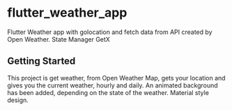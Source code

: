 # flutter_weather_app

Flutter Weather app with golocation and fetch data from API created by Open Weather. State Manager GetX

## Getting Started

This project is get weather, from Open Weather Map, gets your location and gives you the current weather, hourly and daily. An animated background has been added, depending on the state of the weather. Material style design.
